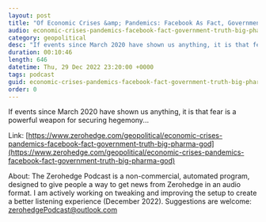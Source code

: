 ```yaml
---
layout: post
title: "Of Economic Crises &amp; Pandemics: Facebook As Fact, Government As Truth, Big Pharma As God"
audio: economic-crises-pandemics-facebook-fact-government-truth-big-pharma-god-0
category: geopolitical
desc: "If events since March 2020 have shown us anything, it is that fear is a powerful weapon for securing hegemony..."
duration: 00:10:46
length: 646
datetime: Thu, 29 Dec 2022 23:20:00 +0000
tags: podcast
guid: economic-crises-pandemics-facebook-fact-government-truth-big-pharma-god-0
order: 0
---
```

If events since March 2020 have shown us anything, it is that fear is a powerful weapon for securing hegemony...

Link: [https://www.zerohedge.com/geopolitical/economic-crises-pandemics-facebook-fact-government-truth-big-pharma-god](https://www.zerohedge.com/geopolitical/economic-crises-pandemics-facebook-fact-government-truth-big-pharma-god)

About: The Zerohedge Podcast is a non-commercial, automated program, designed to give people a way to get news from Zerohedge in an audio format.  I am actively working on tweaking and improving the setup to create a better listening experience (December 2022).  Suggestions are welcome: [zerohedgePodcast@outlook.com](mailto:zerohedgePodcast@outlook.com)